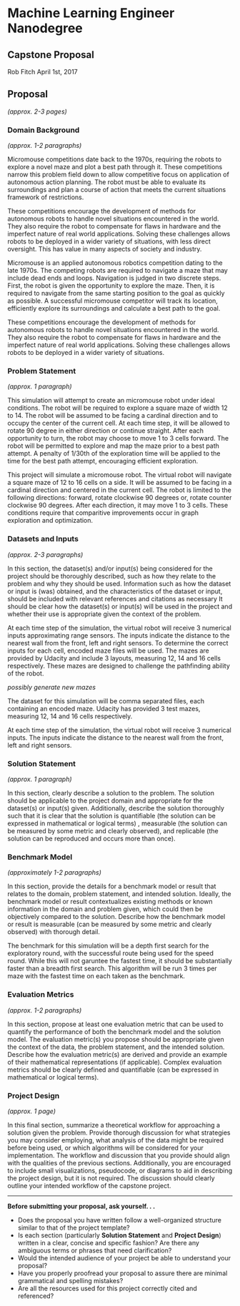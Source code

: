 # Machine Learning Engineer Nanodegree
## Capstone Proposal
Rob Fitch 
April 1st, 2017

## Proposal
_(approx. 2-3 pages)_

### Domain Background
_(approx. 1-2 paragraphs)_

Micromouse competitions date back to the 1970s, requiring the robots to explore a novel maze and plot a best path through it. These competitions narrow this problem field down to allow competitive focus on application of autonomous action planning. The robot must be able to evaluate its surroundings and plan a course of action that meets the current situations framework of restrictions.

These competitions encourage the development of methods for autonomous robots to handle novel situations encountered in the world. They also require the robot to compensate for flaws in hardware and the imperfect nature of real world applications. Solving these challenges allows robots to be deployed in a wider variety of situations, with less direct oversight. This has value in many aspects of society and industry.  

Micromouse is an applied autonomous robotics competition dating to the late 1970s. The competing robots are required to navigate a maze that may include dead ends and loops. Navigation is judged in two discrete steps. First, the robot is given the opportunity to explore the maze. Then, it is required to navigate from the same starting position to the goal as quickly as possible. A successful micromouse competitor will track its location, efficiently explore its surroundings and calculate a best path to the goal.  

These competitions encourage the development of methods for autonomous robots to handle novel situations encountered in the world. They also require the robot to compensate for flaws in hardware and the imperfect nature of real world applications. Solving these challenges allows robots to be deployed in a wider variety of situations.  

### Problem Statement
_(approx. 1 paragraph)_

This simulation will attempt to create an micromouse robot under ideal conditions. The robot will be required to explore a square maze of width 12 to 14. The robot will be assumed to be facing a cardinal direction and to occupy the center of the current cell. At each time step, it will be allowed to rotate 90 degree in either direction or continue straight. After each opportunity to turn, the robot may choose to move 1 to 3 cells forward. The robot will be permitted to explore and map the maze prior to a best path attempt. A penalty of 1/30th of the exploration time will be applied to the time for the best path attempt, encouraging efficient exploration.  

This project will simulate a micromouse robot. The virtual robot will navigate a square maze of 12 to 16 cells on a side. It will be assumed to be facing in a cardinal direction and centered in the current cell. The robot is limited to the following directions: forward, rotate clockwise 90 degrees or, rotate counter clockwise 90 degrees. After each direction, it may move 1 to 3 cells. These conditions require that comparitive improvements occur in graph exploration and optimization.  

### Datasets and Inputs
_(approx. 2-3 paragraphs)_

In this section, the dataset(s) and/or input(s) being considered for the project should be thoroughly described, such as how they relate to the problem and why they should be used. 
Information such as how the dataset or input is (was) obtained, and the characteristics of the dataset or input, should be included with relevant references and citations as necessary It should be clear how the dataset(s) or input(s) will be used in the project and whether their use is appropriate given the context of the problem.

At each time step of the simulation, the virtual robot will receive 3 numerical inputs approximating range sensors. The inputs indicate the distance to the nearest wall from the front, left and right sensors. To determine the correct inputs for each cell, encoded maze files will be used. The mazes are provided by Udacity and include 3 layouts, measuring 12, 14 and 16 cells respectively. These mazes are designed to challenge the pathfinding ability of the robot. 

*possibly generate new mazes*

The dataset for this simulation will be comma separated files, each containing an encoded maze. Udacity has provided 3 test mazes, measuring 12, 14 and 16 cells respectively.

At each time step of the simulation, the virtual robot will receive 3 numerical inputs. The inputs indicate the distance to the nearest wall from the front, left and right sensors.

### Solution Statement
_(approx. 1 paragraph)_

In this section, clearly describe a solution to the problem. The solution should be applicable to the project domain and appropriate for the dataset(s) or input(s) given. Additionally, describe the solution thoroughly such that it is clear that the solution is quantifiable (the solution can be expressed in mathematical or logical terms) , measurable (the solution can be measured by some metric and clearly observed), and replicable (the solution can be reproduced and occurs more than once).

### Benchmark Model
_(approximately 1-2 paragraphs)_

In this section, provide the details for a benchmark model or result that relates to the domain, problem statement, and intended solution. Ideally, the benchmark model or result contextualizes existing methods or known information in the domain and problem given, which could then be objectively compared to the solution. Describe how the benchmark model or result is measurable (can be measured by some metric and clearly observed) with thorough detail.

The benchmark for this simulation will be a depth first search for the exploratory round, with the successful route being used for the speed round. While this will not garuntee the fastest time, it should be substantially faster than a breadth first search. This algorithm will be run 3 times per maze with the fastest time on each taken as the benchmark.

### Evaluation Metrics
_(approx. 1-2 paragraphs)_

In this section, propose at least one evaluation metric that can be used to quantify the performance of both the benchmark model and the solution model. The evaluation metric(s) you propose should be appropriate given the context of the data, the problem statement, and the intended solution. Describe how the evaluation metric(s) are derived and provide an example of their mathematical representations (if applicable). Complex evaluation metrics should be clearly defined and quantifiable (can be expressed in mathematical or logical terms).

### Project Design
_(approx. 1 page)_

In this final section, summarize a theoretical workflow for approaching a solution given the problem. Provide thorough discussion for what strategies you may consider employing, what analysis of the data might be required before being used, or which algorithms will be considered for your implementation. The workflow and discussion that you provide should align with the qualities of the previous sections. Additionally, you are encouraged to include small visualizations, pseudocode, or diagrams to aid in describing the project design, but it is not required. The discussion should clearly outline your intended workflow of the capstone project.

-----------

**Before submitting your proposal, ask yourself. . .**

- Does the proposal you have written follow a well-organized structure similar to that of the project template?
- Is each section (particularly **Solution Statement** and **Project Design**) written in a clear, concise and specific fashion? Are there any ambiguous terms or phrases that need clarification?
- Would the intended audience of your project be able to understand your proposal?
- Have you properly proofread your proposal to assure there are minimal grammatical and spelling mistakes?
- Are all the resources used for this project correctly cited and referenced?
